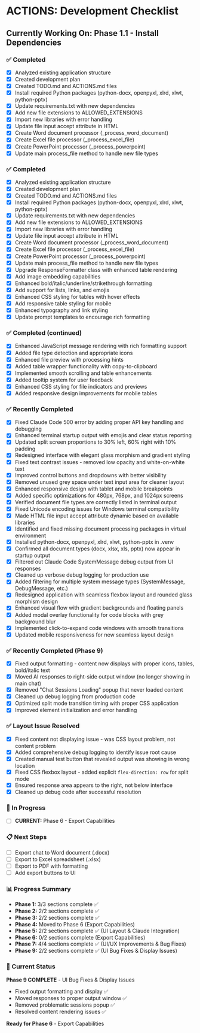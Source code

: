 # ACTIONS: Development Checklist

## Currently Working On: Phase 1.1 - Install Dependencies

### ✅ Completed
- [x] Analyzed existing application structure
- [x] Created development plan
- [x] Created TODO.md and ACTIONS.md files
- [x] Install required Python packages (python-docx, openpyxl, xlrd, xlwt, python-pptx)
- [x] Update requirements.txt with new dependencies
- [x] Add new file extensions to ALLOWED_EXTENSIONS
- [x] Import new libraries with error handling
- [x] Update file input accept attribute in HTML
- [x] Create Word document processor (_process_word_document)
- [x] Create Excel file processor (_process_excel_file)
- [x] Create PowerPoint processor (_process_powerpoint)
- [x] Update main process_file method to handle new file types

### ✅ Completed
- [x] Analyzed existing application structure
- [x] Created development plan
- [x] Created TODO.md and ACTIONS.md files
- [x] Install required Python packages (python-docx, openpyxl, xlrd, xlwt, python-pptx)
- [x] Update requirements.txt with new dependencies
- [x] Add new file extensions to ALLOWED_EXTENSIONS
- [x] Import new libraries with error handling
- [x] Update file input accept attribute in HTML
- [x] Create Word document processor (_process_word_document)
- [x] Create Excel file processor (_process_excel_file)
- [x] Create PowerPoint processor (_process_powerpoint)
- [x] Update main process_file method to handle new file types
- [x] Upgrade ResponseFormatter class with enhanced table rendering
- [x] Add image embedding capabilities
- [x] Enhanced bold/italic/underline/strikethrough formatting
- [x] Add support for lists, links, and emojis
- [x] Enhanced CSS styling for tables with hover effects
- [x] Add responsive table styling for mobile
- [x] Enhanced typography and link styling
- [x] Update prompt templates to encourage rich formatting

### ✅ Completed (continued)
- [x] Enhanced JavaScript message rendering with rich formatting support
- [x] Added file type detection and appropriate icons
- [x] Enhanced file preview with processing hints
- [x] Added table wrapper functionality with copy-to-clipboard
- [x] Implemented smooth scrolling and table enhancements
- [x] Added tooltip system for user feedback
- [x] Enhanced CSS styling for file indicators and previews
- [x] Added responsive design improvements for mobile tables

### ✅ Recently Completed
- [x] Fixed Claude Code 500 error by adding proper API key handling and debugging
- [x] Enhanced terminal startup output with emojis and clear status reporting
- [x] Updated split screen proportions to 30% left, 60% right with 10% padding
- [x] Redesigned interface with elegant glass morphism and gradient styling
- [x] Fixed text contrast issues - removed low opacity and white-on-white text
- [x] Improved control buttons and dropdowns with better visibility
- [x] Removed unused grey space under text input area for cleaner layout
- [x] Enhanced responsive design with tablet and mobile breakpoints
- [x] Added specific optimizations for 480px, 768px, and 1024px screens
- [x] Verified document file types are correctly listed in terminal output
- [x] Fixed Unicode encoding issues for Windows terminal compatibility
- [x] Made HTML file input accept attribute dynamic based on available libraries
- [x] Identified and fixed missing document processing packages in virtual environment
- [x] Installed python-docx, openpyxl, xlrd, xlwt, python-pptx in .venv
- [x] Confirmed all document types (docx, xlsx, xls, pptx) now appear in startup output
- [x] Filtered out Claude Code SystemMessage debug output from UI responses
- [x] Cleaned up verbose debug logging for production use
- [x] Added filtering for multiple system message types (SystemMessage, DebugMessage, etc.)
- [x] Redesigned application with seamless flexbox layout and rounded glass morphism design
- [x] Enhanced visual flow with gradient backgrounds and floating panels
- [x] Added modal overlay functionality for code blocks with grey background blur
- [x] Implemented click-to-expand code windows with smooth transitions
- [x] Updated mobile responsiveness for new seamless layout design

### ✅ Recently Completed (Phase 9)
- [x] Fixed output formatting - content now displays with proper icons, tables, bold/italic text
- [x] Moved AI responses to right-side output window (no longer showing in main chat)
- [x] Removed "Chat Sessions Loading" popup that never loaded content
- [x] Cleaned up debug logging from production code
- [x] Optimized split mode transition timing with proper CSS application
- [x] Improved element initialization and error handling

### ✅ Layout Issue Resolved
- [x] Fixed content not displaying issue - was CSS layout problem, not content problem
- [x] Added comprehensive debug logging to identify issue root cause
- [x] Created manual test button that revealed output was showing in wrong location
- [x] Fixed CSS flexbox layout - added explicit `flex-direction: row` for split mode
- [x] Ensured response area appears to the right, not below interface
- [x] Cleaned up debug code after successful resolution

### 🔄 In Progress
- [ ] **CURRENT:** Phase 6 - Export Capabilities

### 📋 Next Steps
- [ ] Export chat to Word document (.docx)
- [ ] Export to Excel spreadsheet (.xlsx)
- [ ] Export to PDF with formatting
- [ ] Add export buttons to UI

### 📊 Progress Summary
- **Phase 1:** 3/3 sections complete ✅
- **Phase 2:** 2/2 sections complete ✅  
- **Phase 3:** 2/2 sections complete ✅
- **Phase 4:** Moved to Phase 6 (Export Capabilities)
- **Phase 5:** 2/2 sections complete ✅ (UI Layout & Claude Integration)
- **Phase 6:** 0/2 sections complete (Export Capabilities)
- **Phase 7:** 4/4 sections complete ✅ (UI/UX Improvements & Bug Fixes)
- **Phase 9:** 2/2 sections complete ✅ (UI Bug Fixes & Display Issues)

### 🎯 Current Status
**Phase 9 COMPLETE** - UI Bug Fixes & Display Issues
- Fixed output formatting and display ✅
- Moved responses to proper output window ✅
- Removed problematic sessions popup ✅
- Resolved content rendering issues ✅

**Ready for Phase 6** - Export Capabilities
